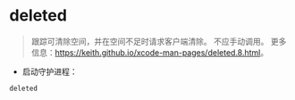 # deleted

> 跟踪可清除空间，并在空间不足时请求客户端清除。
> 不应手动调用。
> 更多信息：<https://keith.github.io/xcode-man-pages/deleted.8.html>。

- 启动守护进程：

`deleted`